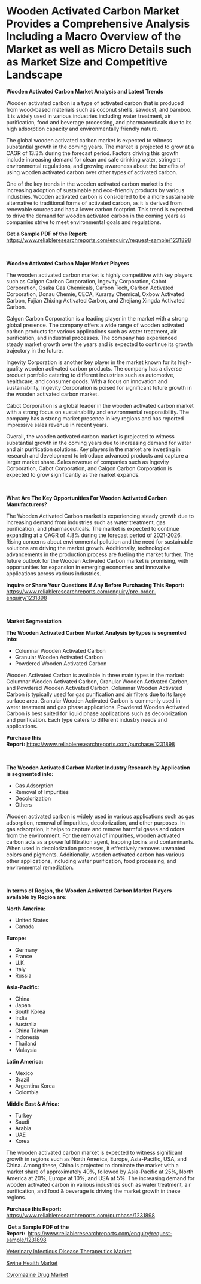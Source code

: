 <p><h1>Wooden Activated Carbon Market Provides a Comprehensive Analysis Including a Macro Overview of the Market as well as Micro Details such as Market Size and Competitive Landscape</h1></p><p><strong>Wooden Activated Carbon Market Analysis and Latest Trends</strong></p>
<p><p>Wooden activated carbon is a type of activated carbon that is produced from wood-based materials such as coconut shells, sawdust, and bamboo. It is widely used in various industries including water treatment, air purification, food and beverage processing, and pharmaceuticals due to its high adsorption capacity and environmentally friendly nature.</p><p>The global wooden activated carbon market is expected to witness substantial growth in the coming years. The market is projected to grow at a CAGR of 13.3% during the forecast period. Factors driving this growth include increasing demand for clean and safe drinking water, stringent environmental regulations, and growing awareness about the benefits of using wooden activated carbon over other types of activated carbon.</p><p>One of the key trends in the wooden activated carbon market is the increasing adoption of sustainable and eco-friendly products by various industries. Wooden activated carbon is considered to be a more sustainable alternative to traditional forms of activated carbon, as it is derived from renewable sources and has a lower carbon footprint. This trend is expected to drive the demand for wooden activated carbon in the coming years as companies strive to meet environmental goals and regulations.</p></p>
<p><strong>Get a Sample PDF of the Report:&nbsp;</strong> <a href="https://www.reliableresearchreports.com/enquiry/request-sample/1231898">https://www.reliableresearchreports.com/enquiry/request-sample/1231898</a></p>
<p>&nbsp;</p>
<p><strong>Wooden Activated Carbon Major Market Players</strong></p>
<p><p>The wooden activated carbon market is highly competitive with key players such as Calgon Carbon Corporation, Ingevity Corporation, Cabot Corporation, Osaka Gas Chemicals, Carbon Tech, Carbon Activated Corporation, Donau Chemie, CECA, Kuraray Chemical, Oxbow Activated Carbon, Fujian Zhixing Activated Carbon, and Zhejiang Xingda Activated Carbon.</p><p>Calgon Carbon Corporation is a leading player in the market with a strong global presence. The company offers a wide range of wooden activated carbon products for various applications such as water treatment, air purification, and industrial processes. The company has experienced steady market growth over the years and is expected to continue its growth trajectory in the future.</p><p>Ingevity Corporation is another key player in the market known for its high-quality wooden activated carbon products. The company has a diverse product portfolio catering to different industries such as automotive, healthcare, and consumer goods. With a focus on innovation and sustainability, Ingevity Corporation is poised for significant future growth in the wooden activated carbon market.</p><p>Cabot Corporation is a global leader in the wooden activated carbon market with a strong focus on sustainability and environmental responsibility. The company has a strong market presence in key regions and has reported impressive sales revenue in recent years.</p><p>Overall, the wooden activated carbon market is projected to witness substantial growth in the coming years due to increasing demand for water and air purification solutions. Key players in the market are investing in research and development to introduce advanced products and capture a larger market share. Sales revenue of companies such as Ingevity Corporation, Cabot Corporation, and Calgon Carbon Corporation is expected to grow significantly as the market expands.</p></p>
<p>&nbsp;</p>
<p><strong>What Are The Key Opportunities For Wooden Activated Carbon Manufacturers?</strong></p>
<p><p>The Wooden Activated Carbon market is experiencing steady growth due to increasing demand from industries such as water treatment, gas purification, and pharmaceuticals. The market is expected to continue expanding at a CAGR of 4.8% during the forecast period of 2021-2026. Rising concerns about environmental pollution and the need for sustainable solutions are driving the market growth. Additionally, technological advancements in the production process are fueling the market further. The future outlook for the Wooden Activated Carbon market is promising, with opportunities for expansion in emerging economies and innovative applications across various industries.</p></p>
<p><strong>Inquire or Share Your Questions If Any Before Purchasing This Report:</strong> <a href="https://www.reliableresearchreports.com/enquiry/pre-order-enquiry/1231898">https://www.reliableresearchreports.com/enquiry/pre-order-enquiry/1231898</a></p>
<p>&nbsp;</p>
<p><strong>Market Segmentation</strong></p>
<p><strong>The Wooden Activated Carbon Market Analysis by types is segmented into:</strong></p>
<p><ul><li>Columnar Wooden Activated Carbon</li><li>Granular Wooden Activated Carbon</li><li>Powdered Wooden Activated Carbon</li></ul></p>
<p><p>Wooden Activated Carbon is available in three main types in the market: Columnar Wooden Activated Carbon, Granular Wooden Activated Carbon, and Powdered Wooden Activated Carbon. Columnar Wooden Activated Carbon is typically used for gas purification and air filters due to its large surface area. Granular Wooden Activated Carbon is commonly used in water treatment and gas phase applications. Powdered Wooden Activated Carbon is best suited for liquid phase applications such as decolorization and purification. Each type caters to different industry needs and applications.</p></p>
<p><strong>Purchase this Report:&nbsp;</strong><a href="https://www.reliableresearchreports.com/purchase/1231898">https://www.reliableresearchreports.com/purchase/1231898</a></p>
<p>&nbsp;</p>
<p><strong>The Wooden Activated Carbon Market Industry Research by Application is segmented into:</strong></p>
<p><ul><li>Gas Adsorption</li><li>Removal of Impurities</li><li>Decolorization</li><li>Others</li></ul></p>
<p><p>Wooden activated carbon is widely used in various applications such as gas adsorption, removal of impurities, decolorization, and other purposes. In gas adsorption, it helps to capture and remove harmful gases and odors from the environment. For the removal of impurities, wooden activated carbon acts as a powerful filtration agent, trapping toxins and contaminants. When used in decolorization processes, it effectively removes unwanted colors and pigments. Additionally, wooden activated carbon has various other applications, including water purification, food processing, and environmental remediation.</p></p>
<p>&nbsp;</p>
<p><strong>In terms of Region, the Wooden Activated Carbon Market Players available by Region are:</strong></p>
<p>
    <p> <strong> North America: </strong>
        <ul>
            <li>United States</li>
            <li>Canada</li>
        </ul>
        </p> 
    <p> <strong> Europe: </strong>
        <ul>
            <li>Germany</li>
            <li>France</li>
            <li>U.K.</li>
            <li>Italy</li>
            <li>Russia</li>
        </ul>
        </p> 
    <p> <strong> Asia-Pacific: </strong>
        <ul>
            <li>China</li>
            <li>Japan</li>
            <li>South Korea</li>
            <li>India</li>
            <li>Australia</li>
            <li>China Taiwan</li>
            <li>Indonesia</li>
            <li>Thailand</li>
            <li>Malaysia</li>
        </ul>
        </p> 
    <p> <strong> Latin America: </strong>
        <ul>
            <li>Mexico</li>
            <li>Brazil</li>
            <li>Argentina Korea</li>
            <li>Colombia</li>
        </ul>
        </p> 
    <p> <strong> Middle East & Africa: </strong>
        <ul>
            <li>Turkey</li>
            <li>Saudi</li>
            <li>Arabia</li>
            <li>UAE</li>
            <li>Korea</li>
        </ul>
    </p>
    </p>
<p><p>The wooden activated carbon market is expected to witness significant growth in regions such as North America, Europe, Asia-Pacific, USA, and China. Among these, China is projected to dominate the market with a market share of approximately 40%, followed by Asia-Pacific at 25%, North America at 20%, Europe at 10%, and USA at 5%. The increasing demand for wooden activated carbon in various industries such as water treatment, air purification, and food & beverage is driving the market growth in these regions.</p></p>
<p><strong>Purchase this Report: </strong><a href="https://www.reliableresearchreports.com/purchase/1231898">https://www.reliableresearchreports.com/purchase/1231898</a></p>
<p>&nbsp;<strong>Get a Sample PDF of the Report:&nbsp;&nbsp;</strong><a href="https://www.reliableresearchreports.com/enquiry/request-sample/1231898">https://www.reliableresearchreports.com/enquiry/request-sample/1231898</a></p>
<p><strong></strong></p>
<p><p><a href="https://view.publitas.com/reportprime-1/veterinary-infectious-disease-therapeutics-market-research-report-provides-thorough-industry-overview-which-offers-an-in-depth-analysis-of-product-trends-and-new-market-divisions/">Veterinary Infectious Disease Therapeutics Market</a></p><p><a href="https://view.publitas.com/reportprime-1/swine-health-market-size-and-examines-its-market-scope-with-a-primary-focus-on-growth-opportunities-and-forecasted-trends-spanning-from-2023-to-2030/">Swine Health Market</a></p><p><a href="https://view.publitas.com/reportprime-1/cyromazine-drug-market-provides-detailed-segmentation-of-this-market-based-on-type-application-and-region-and-forecast-for-the-period-from-2023-2030/">Cyromazine Drug Market</a></p></p>